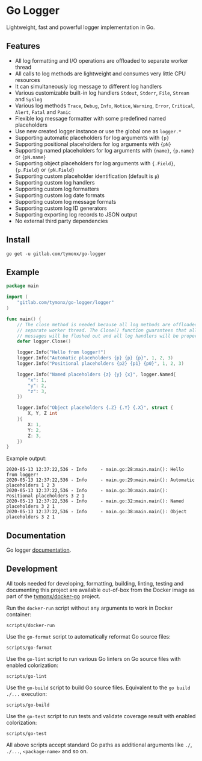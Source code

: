 # Go Logger

Lightweight, fast and powerful logger implementation in Go.

## Features

* All log formatting and I/O operations are offloaded to separate worker thread
* All calls to log methods are lightweight and consumes very little CPU resources
* It can simultaneously log message to different log handlers
* Various customizable built-in log handlers `Stdout`, `Stderr`, `File`, `Stream` and `Syslog`
* Various log methods `Trace`, `Debug`, `Info`, `Notice`, `Warning`, `Error`, `Critical`, `Alert`, `Fatal` and `Panic`
* Flexible log message formatter with some predefined named placeholders
* Use new created logger instance or use the global one as `logger.*`
* Supporting automatic placeholders for log arguments with `{p}`
* Supporting positional placeholders for log arguments with `{pN}`
* Supporting named placeholders for log arguments with `{name}`, `{p.name}` or `{pN.name}`
* Supporting object placeholders for log arguments with `{.Field}`, `{p.Field}` or `{pN.Field}`
* Supporting custom placeholder identification (default is `p`)
* Supporting custom log handlers
* Supporting custom log formatters
* Supporting custom log date formats
* Supporting custom log message formats
* Supporting custom log ID generators
* Supporting exporting log records to JSON output
* No external third party dependencies

## Install

```
go get -u gitlab.com/tymonx/go-logger
```

## Example

```go
package main

import (
	"gitlab.com/tymonx/go-logger/logger"
)

func main() {
	// The close method is needed because all log methods are offloaded to
	// separate worker thread. The Close() function guarantees that all log
	// messages will be flushed out and all log handlers will be properly closed
	defer logger.Close()

	logger.Info("Hello from logger!")
	logger.Info("Automatic placeholders {p} {p} {p}", 1, 2, 3)
	logger.Info("Positional placeholders {p2} {p1} {p0}", 1, 2, 3)

	logger.Info("Named placeholders {z} {y} {x}", logger.Named{
		"x": 1,
		"y": 2,
		"z": 3,
	})

	logger.Info("Object placeholders {.Z} {.Y} {.X}", struct {
		X, Y, Z int
	}{
		X: 1,
		Y: 2,
		Z: 3,
	})
}
```

Example output:

```
2020-05-13 12:37:22,536 - Info     - main.go:28:main.main(): Hello from logger!
2020-05-13 12:37:22,536 - Info     - main.go:29:main.main(): Automatic placeholders 1 2 3
2020-05-13 12:37:22,536 - Info     - main.go:30:main.main(): Positional placeholders 3 2 1
2020-05-13 12:37:22,536 - Info     - main.go:32:main.main(): Named placeholders 3 2 1
2020-05-13 12:37:22,536 - Info     - main.go:38:main.main(): Object placeholders 3 2 1
```

## Documentation

Go logger [documentation](https://tymonx.gitlab.io/go-logger/doc/pkg/gitlab.com/tymonx/go-logger/logger/).

## Development

All tools needed for developing, formatting, building, linting, testing and
documenting this project are available out-of-box from the Docker image as
part of the [tymonx/docker-go](https://gitlab.com/tymonx/docker-go) project.

Run the `docker-run` script without any arguments to work in Docker
container:

    scripts/docker-run

Use the `go-format` script to automatically reformat Go source files:

    scripts/go-format

Use the `go-lint` script to run various Go linters on Go source files with
enabled colorization:

    scripts/go-lint

Use the `go-build` script to build Go source files. Equivalent to
the `go build ./...` execution:

    scripts/go-build

Use the `go-test` script to run tests and validate coverage result with
enabled colorization:

    scripts/go-test

All above scripts accept standard Go paths as additional arguments like
`./`, `./...`, `<package-name>` and so on.
